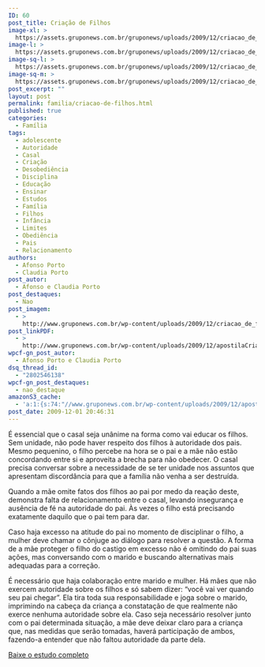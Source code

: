 ```yaml
---
ID: 60
post_title: Criação de Filhos
image-xl: >
  https://assets.gruponews.com.br/gruponews/uploads/2009/12/criacao_de_filhos.jpg
image-l: >
  https://assets.gruponews.com.br/gruponews/uploads/2009/12/criacao_de_filhos-960x720.jpg
image-sq-l: >
  https://assets.gruponews.com.br/gruponews/uploads/2009/12/criacao_de_filhos.jpg
image-sq-m: >
  https://assets.gruponews.com.br/gruponews/uploads/2009/12/criacao_de_filhos-720x720.jpg
post_excerpt: ""
layout: post
permalink: familia/criacao-de-filhos.html
published: true
categories:
  - Família
tags:
  - adolescente
  - Autoridade
  - Casal
  - Criação
  - Desobediência
  - Disciplina
  - Educação
  - Ensinar
  - Estudos
  - Família
  - Filhos
  - Infância
  - Limites
  - Obediência
  - Pais
  - Relacionamento
authors:
  - Afonso Porto
  - Claudia Porto
post_autor:
  - Afonso e Claudia Porto
post_destaques:
  - Nao
post_imagem:
  - >
    http://www.gruponews.com.br/wp-content/uploads/2009/12/criacao_de_filhos.jpg
post_linkPDF:
  - >
    http://www.gruponews.com.br/wp-content/uploads/2009/12/apostilaCriacao_2009.pdf
wpcf-gn_post_autor:
  - Afonso Porto e Claudia Porto
dsq_thread_id:
  - "2802546138"
wpcf-gn_post_destaques:
  - nao_destaque
amazonS3_cache:
  - 'a:1:{s:74:"//www.gruponews.com.br/wp-content/uploads/2009/12/apostilaCriacao_2009.pdf";i:258;}'
post_date: 2009-12-01 20:46:31
---
```

É essencial que o casal seja unânime na forma como vai educar os filhos. Sem unidade, não pode haver respeito dos filhos à autoridade dos pais. Mesmo pequenino, o filho percebe na hora se o pai e a mãe não estão concordando entre si e aproveita a brecha para não obedecer. O casal precisa conversar sobre a necessidade de se ter unidade nos assuntos que apresentam discordância para que a família não venha a ser destruída.

Quando a mãe omite fatos dos filhos ao pai por medo da reação deste, demonstra falta de relacionamento entre o casal, levando insegurança e ausência de fé na autoridade do pai. Às vezes o filho está precisando exatamente daquilo que o pai tem para dar.

Caso haja excesso na atitude do pai no momento de disciplinar o filho, a mulher deve chamar o cônjuge ao diálogo para resolver a questão. A forma de a mãe proteger o filho do castigo em excesso não é omitindo do pai suas ações, mas conversando com o marido e buscando alternativas mais adequadas para a correção.

É necessário que haja colaboração entre marido e mulher. Há mães que não exercem autoridade sobre os filhos e só sabem dizer: “você vai ver quando seu pai chegar”. Ela tira toda sua responsabilidade e joga sobre o marido, imprimindo na cabeça da criança a constatação de que realmente não exerce nenhuma autoridade sobre ela. Caso seja necessário resolver junto com o pai determinada situação, a mãe deve deixar claro para a criança que, nas medidas que serão tomadas, haverá participação de ambos, fazendo-a entender que não faltou autoridade da parte dela.

<a href="http://www.gruponews.com.br/wp-content/uploads/2009/12/apostilaCriacao_2009.pdf">Baixe o estudo completo</a>